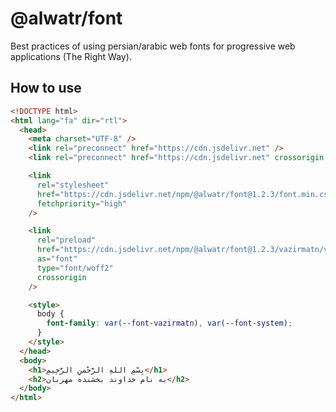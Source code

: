 # @alwatr/font

Best practices of using persian/arabic web fonts for progressive web applications (The Right Way).

## How to use

```html
<!DOCTYPE html>
<html lang="fa" dir="rtl">
  <head>
    <meta charset="UTF-8" />
    <link rel="preconnect" href="https://cdn.jsdelivr.net" />
    <link rel="preconnect" href="https://cdn.jsdelivr.net" crossorigin />

    <link
      rel="stylesheet"
      href="https://cdn.jsdelivr.net/npm/@alwatr/font@1.2.3/font.min.css"
      fetchpriority="high"
    />

    <link
      rel="preload"
      href="https://cdn.jsdelivr.net/npm/@alwatr/font@1.2.3/vazirmatn/vazirmatn[wght].woff2"
      as="font"
      type="font/woff2"
      crossorigin
    />

    <style>
      body {
        font-family: var(--font-vazirmatn), var(--font-system);
      }
    </style>
  </head>
  <body>
    <h1>بِسْمِ اللهِ الرَّحْمنِ الرَّحِیمِ</h1>
    <h2>به نام خداوند بخشنده مهربان</h2>
  </body>
</html>
```
